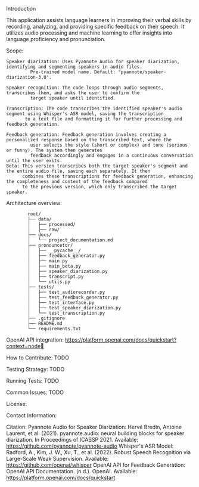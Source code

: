 Introduction

This application assists language learners in improving their verbal skills by recording, analyzing,
 and providing specific feedback on their speech. It utilizes audio processing and machine learning
 to offer insights into language proficiency and pronunciation.

Scope:

	Speaker diarization: Uses Pyannote Audio for speaker diarization, identifying and segmenting speakers in audio files.
		     Pre-trained model name. Default: "pyannote/speaker-diarization-3.0".

	Speaker recognition: The code loops through audio segments, transcribes them, and asks the user to confirm the
		     target speaker until identified.

	Transcription: The code transcribes the identified speaker's audio segment using Whisper's ASR model, saving the transcription
	       to a text file and formatting it for further processing and feedback generation.

	Feedback generation: Feedback generation involves creating a personalized response based on the transcribed text, where the
		     user selects the style (short or complex) and tone (serious or funny). The system then generates
		     feedback accordingly and engages in a continuous conversation until the user exits.
	Beta: This version transcribes both the target speaker's segment and the entire audio file, saving each separately. It then 
	      combines these transcriptions for feedback generation, enhancing the completeness and context of the feedback compared
	      to the previous version, which only transcribed the target speaker.


Architecture overview:

			root/
			├── data/
			│   ├── processed/
			│   ├── raw/
			├── docs/
			│   └── project_documentation.md
			├── pronouncetor/
			│   ├── __pycache__/
			│   ├── feedback_generator.py
			│   ├── main.py
			│   ├── main_beta.py
			│   ├── speaker_diarization.py
			│   ├── transcript.py
			│   └── utils.py
			├── tests/
			│   ├── test_audiorecorder.py
			│   ├── test_feedback_generator.py
			│   ├── test_interface.py
			│   ├── test_speaker_diarization.py
			│   └── test_transcription.py
			├── .gitignore
			├── README.md
			└── requirements.txt



OpenAI API integration: https://platform.openai.com/docs/quickstart?context=node 


How to Contribute: TODO


Testing Strategy: TODO


Running Tests: TODO


Common Issues: TODO


License:


Contact Information:

Citation:
	Pyannote Audio for Speaker Diarization: 
		Hervé Bredin, Antoine Laurent, et al. (2021). pyannote.audio: neural building blocks for speaker diarization.
		 In Proceedings of ICASSP 2021. Available: https://github.com/pyannote/pyannote-audio
	Whisper's ASR Model:
		Radford, A., Kim, J. W., Xu, T., et al. (2022). Robust Speech Recognition via Large-Scale Weak Supervision. 
		Available: https://github.com/openai/whisper
	OpenAI API for Feedback Generation:
		OpenAI API Documentation. (n.d.). OpenAI. Available: https://platform.openai.com/docs/quickstart
	

